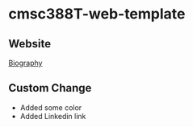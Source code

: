 # cmsc388T-web-template

## Website
[Biography](https://jessymanuella.github.io/CMSC389T-Web-Template/)

## Custom Change
- Added some color
- Added Linkedin link
